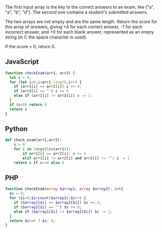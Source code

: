The first input array is the key to the correct answers to an exam, like ["a", "a", "b", "d"]. The second one contains a student's submitted answers.

The two arrays are not empty and are the same length. Return the score for this array of answers, giving +4 for each correct answer, -1 for each incorrect answer, and +0 for each blank answer, represented as an empty string (in C the space character is used).

If the score < 0, return 0.


## JavaScript
```js
function checkExam(arr1, arr2) {
  let s = 0;
  for (let i=0;i<arr1.length;i++) {
    if (arr1[i] == arr2[i]) s += 4;
    if (arr2[i] == "") s += 0
    else if (arr1[i] != arr2[i]) s -= 1;
  }
  if (s<0) return 0
  return s
}
```

## Python
```python
def check_exam(arr1,arr2):
    s = 0
    for i in range(len(arr1)):
        if arr1[i] == arr2[i]: s += 4
        elif arr1[i] != arr2[i] and arr2[i] != "": s -= 1
    return s if s>=0 else 0
```

## PHP
```php
function checkExam(array $array1, array $array2): int{
  $s = 0;
  for ($i=0;$i<count($array1);$i++) {
    if ($array1[$i] == $array2[$i]) $s += 4;
    if ($array2[$i] == "") $s += 0;
    else if ($array1[$i] != $array2[$i]) $s -= 1;
  }
  return $s>=0 ? $s: 0;
}
```
